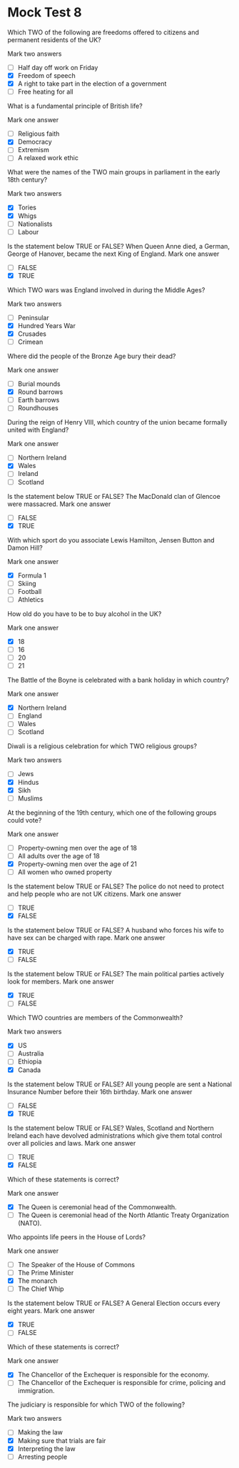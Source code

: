 # Mock Test 8

Which TWO of the following are freedoms offered to citizens and permanent residents of the UK?

Mark two answers

- [ ]  Half day off work on Friday
- [x]  Freedom of speech
- [x]  A right to take part in the election of a government
- [ ]  Free heating for all

What is a fundamental principle of British life?

Mark one answer

- [ ]  Religious faith
- [x]  Democracy
- [ ]  Extremism
- [ ]  A relaxed work ethic

What were the names of the TWO main groups in parliament in the early 18th century?

Mark two answers

- [x]  Tories
- [x]  Whigs
- [ ]  Nationalists
- [ ]  Labour

Is the statement below TRUE or FALSE?
When Queen Anne died, a German, George of Hanover, became the next King of England.
Mark one answer

- [ ]  FALSE
- [x]  TRUE

Which TWO wars was England involved in during the Middle Ages?

Mark two answers

- [ ]  Peninsular
- [x]  Hundred Years War
- [x]  Crusades
- [ ]  Crimean

Where did the people of the Bronze Age bury their dead?

Mark one answer

- [ ]  Burial mounds
- [x]  Round barrows
- [ ]  Earth barrows
- [ ]  Roundhouses

During the reign of Henry VIII, which country of the union became formally united with England?

Mark one answer

- [ ]  Northern Ireland
- [x]  Wales
- [ ]  Ireland
- [ ]  Scotland

Is the statement below TRUE or FALSE?
The MacDonald clan of Glencoe were massacred.
Mark one answer

- [ ]  FALSE
- [x]  TRUE

With which sport do you associate Lewis Hamilton, Jensen Button and Damon Hill?

Mark one answer

- [x]  Formula 1
- [ ]  Skiing
- [ ]  Football
- [ ]  Athletics

How old do you have to be to buy alcohol in the UK?

Mark one answer

- [x]  18
- [ ]  16
- [ ]  20
- [ ]  21

The Battle of the Boyne is celebrated with a bank holiday in which country?

Mark one answer

- [x]  Northern Ireland
- [ ]  England
- [ ]  Wales
- [ ]  Scotland

Diwali is a religious celebration for which TWO religious groups?

Mark two answers

- [ ]  Jews
- [x]  Hindus
- [x]  Sikh
- [ ]  Muslims

At the beginning of the 19th century, which one of the following groups could vote?

Mark one answer

- [ ]  Property-owning men over the age of 18
- [ ]  All adults over the age of 18
- [x]  Property-owning men over the age of 21
- [ ]  All women who owned property

Is the statement below TRUE or FALSE?
The police do not need to protect and help people who are not UK citizens.
Mark one answer

- [ ]  TRUE
- [x]  FALSE

Is the statement below TRUE or FALSE?
A husband who forces his wife to have sex can be charged with rape.
Mark one answer

- [x]  TRUE
- [ ]  FALSE

Is the statement below TRUE or FALSE?
The main political parties actively look for members.
Mark one answer

- [x]  TRUE
- [ ]  FALSE

Which TWO countries are members of the Commonwealth?

Mark two answers

- [x]  US
- [ ]  Australia
- [ ]  Ethiopia
- [x]  Canada

Is the statement below TRUE or FALSE?
All young people are sent a National Insurance Number before their 16th birthday.
Mark one answer

- [ ]  FALSE
- [x]  TRUE

Is the statement below TRUE or FALSE?
Wales, Scotland and Northern Ireland each have devolved administrations which give them total control over all policies and laws.
Mark one answer

- [ ]  TRUE
- [x]  FALSE

Which of these statements is correct?

Mark one answer

- [x]  The Queen is ceremonial head of the Commonwealth.
- [ ]  The Queen is ceremonial head of the North Atlantic Treaty Organization (NATO).

Who appoints life peers in the House of Lords?

Mark one answer

- [ ]  The Speaker of the House of Commons
- [ ]  The Prime Minister
- [x]  The monarch
- [ ]  The Chief Whip

Is the statement below TRUE or FALSE?
A General Election occurs every eight years.
Mark one answer

- [x]  TRUE
- [ ]  FALSE

Which of these statements is correct?

Mark one answer

- [x]  The Chancellor of the Exchequer is responsible for the economy.
- [ ]  The Chancellor of the Exchequer is responsible for crime, policing and immigration.

The judiciary is responsible for which TWO of the following?

Mark two answers

- [ ]  Making the law
- [x]  Making sure that trials are fair
- [x]  Interpreting the law
- [ ]  Arresting people
